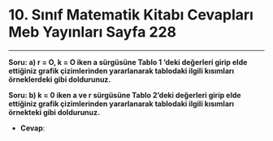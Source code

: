 # 10. Sınıf Matematik Kitabı Cevapları Meb Yayınları Sayfa 228

---

**Soru: a) r = O, k = O iken a sürgüsüne Tablo 1 ‘deki değerleri girip elde ettiğiniz grafik çizimlerinden yararlanarak tablodaki ilgili kısımları örneklerdeki gibi doldurunuz.**

**Soru: b) k = 0 iken a ve r sürgüsüne Tablo 2’deki değerleri girip elde ettiğiniz grafik çizimlerinden yararlanarak tablodaki ilgili kısımları örnekteki gibi doldurunuz.**

-   **Cevap**: